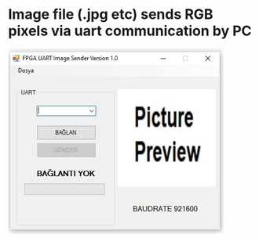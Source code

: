 # Image file (.jpg etc) sends RGB pixels via uart communication by PC
![Screenshot](https://github.com/SafaKucukkomurler/pc_uart_picture_sender_gui/blob/master/screenshot.JPG)
